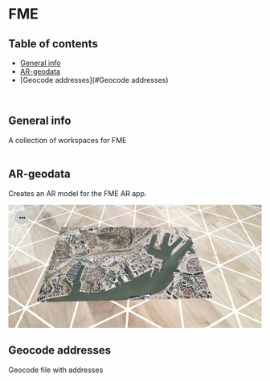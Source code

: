 # FME

## Table of contents
* [General info](#general-info)
* [AR-geodata](#AR-geodata)
* [Geocode addresses](#Geocode addresses)

<br/>

## General info
A collection of workspaces for FME
<br/><br/>

## AR-geodata
Creates an AR model for the FME AR app.

![AR model](https://github.com/magnusnil/FME/blob/main/AR-geodata_result.jpg)
<br/>

## Geocode addresses
Geocode file with addresses

